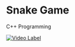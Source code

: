 # Snake Game
C++ Programming

[![Video Label](http://img.youtube.com/vi/-e556lOBqxQ/0.jpg)](https://youtu.be/-e556lOBqxQ)
